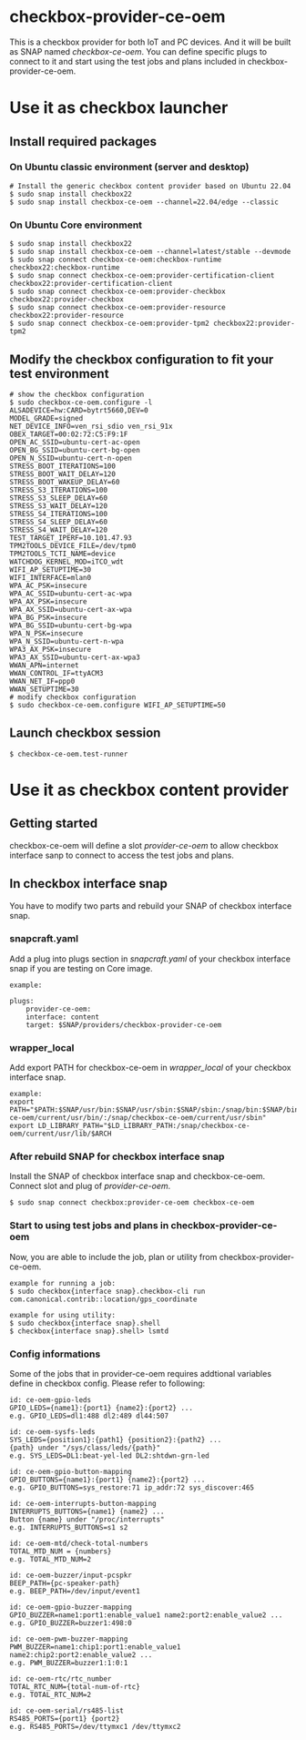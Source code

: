 # checkbox-provider-ce-oem
This is a checkbox provider for both IoT and PC devices. And it will be built as SNAP named *checkbox-ce-oem*.
You can define specific plugs to connect to it and start using the test jobs and plans included in checkbox-provider-ce-oem.

# Use it as checkbox launcher
## Install required packages

### On Ubuntu classic environment (server and desktop)
```
# Install the generic checkbox content provider based on Ubuntu 22.04
$ sudo snap install checkbox22
$ sudo snap install checkbox-ce-oem --channel=22.04/edge --classic
```

### On Ubuntu Core environment
```
$ sudo snap install checkbox22
$ sudo snap install checkbox-ce-oem --channel=latest/stable --devmode
$ sudo snap connect checkbox-ce-oem:checkbox-runtime checkbox22:checkbox-runtime
$ sudo snap connect checkbox-ce-oem:provider-certification-client checkbox22:provider-certification-client
$ sudo snap connect checkbox-ce-oem:provider-checkbox checkbox22:provider-checkbox
$ sudo snap connect checkbox-ce-oem:provider-resource checkbox22:provider-resource
$ sudo snap connect checkbox-ce-oem:provider-tpm2 checkbox22:provider-tpm2
```

## Modify the checkbox configuration to fit your test environment
```
# show the checkbox configuration
$ sudo checkbox-ce-oem.configure -l
ALSADEVICE=hw:CARD=bytrt5660,DEV=0
MODEL_GRADE=signed
NET_DEVICE_INFO=ven_rsi_sdio ven_rsi_91x
OBEX_TARGET=00:02:72:C5:F9:1F
OPEN_AC_SSID=ubuntu-cert-ac-open
OPEN_BG_SSID=ubuntu-cert-bg-open
OPEN_N_SSID=ubuntu-cert-n-open
STRESS_BOOT_ITERATIONS=100
STRESS_BOOT_WAIT_DELAY=120
STRESS_BOOT_WAKEUP_DELAY=60
STRESS_S3_ITERATIONS=100
STRESS_S3_SLEEP_DELAY=60
STRESS_S3_WAIT_DELAY=120
STRESS_S4_ITERATIONS=100
STRESS_S4_SLEEP_DELAY=60
STRESS_S4_WAIT_DELAY=120
TEST_TARGET_IPERF=10.101.47.93
TPM2TOOLS_DEVICE_FILE=/dev/tpm0
TPM2TOOLS_TCTI_NAME=device
WATCHDOG_KERNEL_MOD=iTCO_wdt
WIFI_AP_SETUPTIME=30
WIFI_INTERFACE=mlan0
WPA_AC_PSK=insecure
WPA_AC_SSID=ubuntu-cert-ac-wpa
WPA_AX_PSK=insecure
WPA_AX_SSID=ubuntu-cert-ax-wpa
WPA_BG_PSK=insecure
WPA_BG_SSID=ubuntu-cert-bg-wpa
WPA_N_PSK=insecure
WPA_N_SSID=ubuntu-cert-n-wpa
WPA3_AX_PSK=insecure
WPA3_AX_SSID=ubuntu-cert-ax-wpa3
WWAN_APN=internet
WWAN_CONTROL_IF=ttyACM3
WWAN_NET_IF=ppp0
WWAN_SETUPTIME=30
# modify checkbox configuration
$ sudo checkbox-ce-oem.configure WIFI_AP_SETUPTIME=50
```

## Launch checkbox session
```
$ checkbox-ce-oem.test-runner
```

# Use it as checkbox content provider
## Getting started
checkbox-ce-oem will define a slot *provider-ce-oem* to allow checkbox interface sanp to connect to access the test jobs and plans.

## In checkbox interface snap
You have to modify two parts and rebuild your SNAP of checkbox interface snap.
### snapcraft.yaml
Add a plug into plugs section in *snapcraft.yaml* of your checkbox interface snap if you are testing on Core image.
```
example:

plugs:
    provider-ce-oem:
    interface: content
    target: $SNAP/providers/checkbox-provider-ce-oem

```
### wrapper_local
Add export PATH for checkbox-ce-oem in *wrapper_local* of your checkbox interface snap.
```
example:
export PATH="$PATH:$SNAP/usr/bin:$SNAP/usr/sbin:$SNAP/sbin:/snap/bin:$SNAP/bin:/snap/checkbox-ce-oem/current/usr/bin/:/snap/checkbox-ce-oem/current/usr/sbin"
export LD_LIBRARY_PATH="$LD_LIBRARY_PATH:/snap/checkbox-ce-oem/current/usr/lib/$ARCH
```
### After rebuild SNAP for checkbox interface snap
Install the SNAP of checkbox interface snap and checkbox-ce-oem. Connect slot and plug of *provider-ce-oem*.

`$ sudo snap connect checkbox:provider-ce-oem checkbox-ce-oem`

### Start to using test jobs and plans in checkbox-provider-ce-oem
Now, you are able to include the job, plan or utility from checkbox-provider-ce-oem.
```
example for running a job:
$ sudo checkbox{interface snap}.checkbox-cli run com.canonical.contrib::location/gps_coordinate

example for using utility:
$ sudo checkbox{interface snap}.shell
$ checkbox{interface snap}.shell> lsmtd
```
### Config informations
Some of the jobs that in provider-ce-oem requires addtional variables define in checkbox config. Please refer to following:

```
id: ce-oem-gpio-leds
GPIO_LEDS={name1}:{port1} {name2}:{port2} ...
e.g. GPIO_LEDS=dl1:488 dl2:489 dl44:507

id: ce-oem-sysfs-leds
SYS_LEDS={position1}:{path1} {position2}:{path2} ...
{path} under "/sys/class/leds/{path}"
e.g. SYS_LEDS=DL1:beat-yel-led DL2:shtdwn-grn-led

id: ce-oem-gpio-button-mapping
GPIO_BUTTONS={name1}:{port1} {name2}:{port2} ...
e.g. GPIO_BUTTONS=sys_restore:71 ip_addr:72 sys_discover:465

id: ce-oem-interrupts-button-mapping
INTERRUPTS_BUTTONS={name1} {name2} ...
Button {name} under "/proc/interrupts"
e.g. INTERRUPTS_BUTTONS=s1 s2

id: ce-oem-mtd/check-total-numbers
TOTAL_MTD_NUM = {numbers}
e.g. TOTAL_MTD_NUM=2

id: ce-oem-buzzer/input-pcspkr
BEEP_PATH={pc-speaker-path}
e.g. BEEP_PATH=/dev/input/event1

id: ce-oem-gpio-buzzer-mapping
GPIO_BUZZER=name1:port1:enable_value1 name2:port2:enable_value2 ...
e.g. GPIO_BUZZER=buzzer1:498:0

id: ce-oem-pwm-buzzer-mapping
PWM_BUZZER=name1:chip1:port1:enable_value1 name2:chip2:port2:enable_value2 ...
e.g. PWM_BUZZER=buzzer1:1:0:1

id: ce-oem-rtc/rtc_number
TOTAL_RTC_NUM={total-num-of-rtc}
e.g. TOTAL_RTC_NUM=2

id: ce-oem-serial/rs485-list
RS485_PORTS={port1} {port2}
e.g. RS485_PORTS=/dev/ttymxc1 /dev/ttymxc2
```
